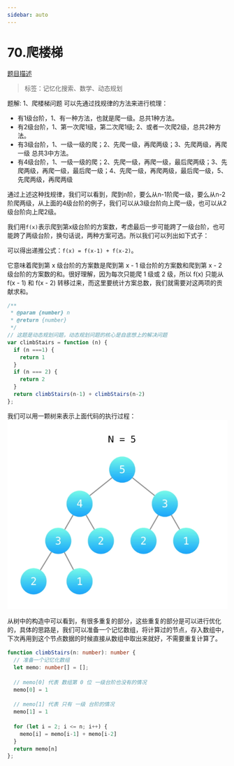 ```yaml
---
sidebar: auto
---
```


# 70.爬楼梯
[题目描述](https://leetcode-cn.com/problems/climbing-stairs/)

> 标签：记忆化搜索、数学、动态规划

题解:
1、爬楼梯问题 可以先通过找规律的方法来进行梳理：

- 有1级台阶，1、有一种方法，也就是爬一级。总共1种方法。
- 有2级台阶，1、第一次爬1级，第二次爬1级;  2、或者一次爬2级，总共2种方法。
- 有3级台阶，1、一级一级的爬；2、先爬一级，再爬两级；3、先爬两级，再爬一级  总共3中方法。
- 有4级台阶，1、一级一级的爬；2、先爬一级，再爬一级，最后爬两级；3、先爬两级，再爬一级，最后爬一级；4、先爬一级，再爬两级，最后爬一级，5、先爬两级，再爬两级

通过上述这种找规律，我们可以看到，爬到n阶，要么从n-1阶爬一级，要么从n-2阶爬两级，从上面的4级台阶的例子，我们可以从3级台阶向上爬一级，也可以从2级台阶向上爬2级。

我们用`f(x)`表示爬到第x级台阶的方案数，考虑最后一步可能跨了一级台阶，也可能跨了两级台阶，换句话说，两种方案可选。所以我们可以列出如下式子：

可以得出递推公式：`f(x) = f(x-1) + f(x-2)`。

它意味着爬到第 x 级台阶的方案数是爬到第 x - 1 级台阶的方案数和爬到第 x - 2 级台阶的方案数的和。很好理解，因为每次只能爬 1 级或 2 级，所以 f(x) 只能从 f(x - 1) 和 f(x - 2) 转移过来，而这里要统计方案总数，我们就需要对这两项的贡献求和。
```js
/**
 * @param {number} n
 * @return {number}
 */
// 这题是动态规划问题，动态规划问题的核心是自底想上的解决问题
var climbStairs = function (n) {
  if (n ===1) {
    return 1
  }
  if (n === 2) {
    return 2
  }
  return climbStairs(n-1) + climbStairs(n-2)
};
```

我们可以用一颗树来表示上面代码的执行过程：
![递归树](../../images/leetcode/70/01.png)

从树中的构造中可以看到，有很多重复的部分，这些重复的部分是可以进行优化的，具体的思路是，我们可以准备一个记忆数组，将计算过的节点，存入数组中，下次再用到这个节点数据的时候直接从数组中取出来就好，不需要重复计算了。

```ts
function climbStairs(n: number): number {
  // 准备一个记忆化数组
  let memo: number[] = [];
  
  // memo[0] 代表 数组第 0 位 一级台阶也没有的情况
  memo[0] = 1
  
  // memo[1] 代表 只有 一级 台阶的情况
  memo[1] = 1

  for (let i = 2; i <= n; i++) {
    memo[i] = memo[i-1] + memo[i-2]
  }
  return memo[n]
};
```